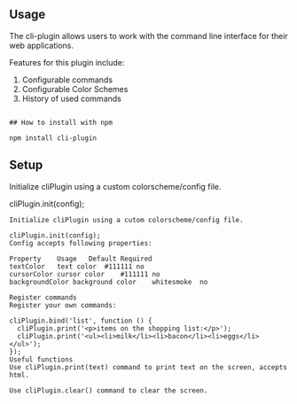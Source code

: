 ## Usage

The cli-plugin allows users to work with the command line interface for their web applications. 
 
Features for this plugin include: 

1) Configurable commands
2) Configurable Color Schemes
3) History of used commands 

```

## How to install with npm

npm install cli-plugin
```

## Setup

Initialize cliPlugin using a custom colorscheme/config file.

cliPlugin.init(config);
```
Initialize cliPlugin using a cutom colorscheme/config file. 

cliPlugin.init(config);
Config accepts following properties:

Property	Usage	Default	Required
textColor	text color	#111111	no
cursorColor	cursor color	#111111	no
backgroundColor	background color	whitesmoke	no

Register commands
Register your own commands:

cliPlugin.bind('list', function () {
  cliPlugin.print('<p>items on the shopping list:</p>');
  cliPlugin.print('<ul><li>milk</li><li>bacon</li><li>eggs</li></ul>');
});
Useful functions
Use cliPlugin.print(text) command to print text on the screen, accepts html.

Use cliPlugin.clear() command to clear the screen.
